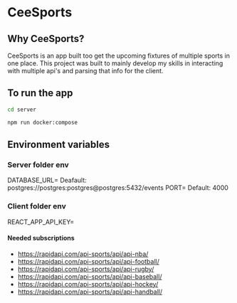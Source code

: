 # CeeSports

## Why CeeSports?
CeeSports is an app built too get the upcoming fixtures of multiple sports in one place.
This project was built to mainly develop my skills in interacting with multiple api's and parsing that info for the client.

## To run the app
```bash
cd server
```
```bash
npm run docker:compose
```
## Environment variables
### Server folder env
DATABASE_URL=<database-url> Deafault: postgres://postgres:postgres@postgres:5432/events
PORT=<port>                 Default: 4000

### Client folder env
REACT_APP_API_KEY=<RAPID-API-KEY>
#### Needed subscriptions
- https://rapidapi.com/api-sports/api/api-nba/
- https://rapidapi.com/api-sports/api/api-football/
- https://rapidapi.com/api-sports/api/api-rugby/
- https://rapidapi.com/api-sports/api/api-baseball/
- https://rapidapi.com/api-sports/api/api-hockey/
- https://rapidapi.com/api-sports/api/api-handball/
